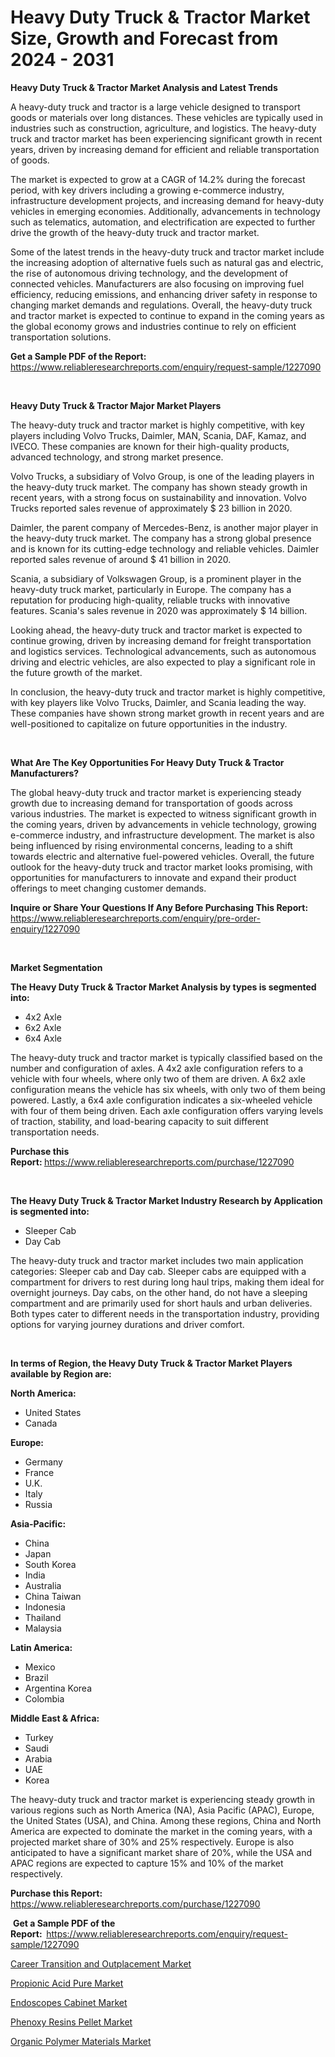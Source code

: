 <p><h1>Heavy Duty Truck & Tractor Market Size, Growth and Forecast from 2024 - 2031</h1></p><p><strong>Heavy Duty Truck & Tractor Market Analysis and Latest Trends</strong></p>
<p><p>A heavy-duty truck and tractor is a large vehicle designed to transport goods or materials over long distances. These vehicles are typically used in industries such as construction, agriculture, and logistics. The heavy-duty truck and tractor market has been experiencing significant growth in recent years, driven by increasing demand for efficient and reliable transportation of goods.</p><p>The market is expected to grow at a CAGR of 14.2% during the forecast period, with key drivers including a growing e-commerce industry, infrastructure development projects, and increasing demand for heavy-duty vehicles in emerging economies. Additionally, advancements in technology such as telematics, automation, and electrification are expected to further drive the growth of the heavy-duty truck and tractor market.</p><p>Some of the latest trends in the heavy-duty truck and tractor market include the increasing adoption of alternative fuels such as natural gas and electric, the rise of autonomous driving technology, and the development of connected vehicles. Manufacturers are also focusing on improving fuel efficiency, reducing emissions, and enhancing driver safety in response to changing market demands and regulations. Overall, the heavy-duty truck and tractor market is expected to continue to expand in the coming years as the global economy grows and industries continue to rely on efficient transportation solutions.</p></p>
<p><strong>Get a Sample PDF of the Report:&nbsp;</strong> <a href="https://www.reliableresearchreports.com/enquiry/request-sample/1227090">https://www.reliableresearchreports.com/enquiry/request-sample/1227090</a></p>
<p>&nbsp;</p>
<p><strong>Heavy Duty Truck & Tractor Major Market Players</strong></p>
<p><p>The heavy-duty truck and tractor market is highly competitive, with key players including Volvo Trucks, Daimler, MAN, Scania, DAF, Kamaz, and IVECO. These companies are known for their high-quality products, advanced technology, and strong market presence.</p><p>Volvo Trucks, a subsidiary of Volvo Group, is one of the leading players in the heavy-duty truck market. The company has shown steady growth in recent years, with a strong focus on sustainability and innovation. Volvo Trucks reported sales revenue of approximately $ 23 billion in 2020.</p><p>Daimler, the parent company of Mercedes-Benz, is another major player in the heavy-duty truck market. The company has a strong global presence and is known for its cutting-edge technology and reliable vehicles. Daimler reported sales revenue of around $ 41 billion in 2020.</p><p>Scania, a subsidiary of Volkswagen Group, is a prominent player in the heavy-duty truck market, particularly in Europe. The company has a reputation for producing high-quality, reliable trucks with innovative features. Scania's sales revenue in 2020 was approximately $ 14 billion.</p><p>Looking ahead, the heavy-duty truck and tractor market is expected to continue growing, driven by increasing demand for freight transportation and logistics services. Technological advancements, such as autonomous driving and electric vehicles, are also expected to play a significant role in the future growth of the market.</p><p>In conclusion, the heavy-duty truck and tractor market is highly competitive, with key players like Volvo Trucks, Daimler, and Scania leading the way. These companies have shown strong market growth in recent years and are well-positioned to capitalize on future opportunities in the industry.</p></p>
<p>&nbsp;</p>
<p><strong>What Are The Key Opportunities For Heavy Duty Truck & Tractor Manufacturers?</strong></p>
<p><p>The global heavy-duty truck and tractor market is experiencing steady growth due to increasing demand for transportation of goods across various industries. The market is expected to witness significant growth in the coming years, driven by advancements in vehicle technology, growing e-commerce industry, and infrastructure development. The market is also being influenced by rising environmental concerns, leading to a shift towards electric and alternative fuel-powered vehicles. Overall, the future outlook for the heavy-duty truck and tractor market looks promising, with opportunities for manufacturers to innovate and expand their product offerings to meet changing customer demands.</p></p>
<p><strong>Inquire or Share Your Questions If Any Before Purchasing This Report:</strong> <a href="https://www.reliableresearchreports.com/enquiry/pre-order-enquiry/1227090">https://www.reliableresearchreports.com/enquiry/pre-order-enquiry/1227090</a></p>
<p>&nbsp;</p>
<p><strong>Market Segmentation</strong></p>
<p><strong>The Heavy Duty Truck & Tractor Market Analysis by types is segmented into:</strong></p>
<p><ul><li>4x2 Axle</li><li>6x2 Axle</li><li>6x4 Axle</li></ul></p>
<p><p>The heavy-duty truck and tractor market is typically classified based on the number and configuration of axles. A 4x2 axle configuration refers to a vehicle with four wheels, where only two of them are driven. A 6x2 axle configuration means the vehicle has six wheels, with only two of them being powered. Lastly, a 6x4 axle configuration indicates a six-wheeled vehicle with four of them being driven. Each axle configuration offers varying levels of traction, stability, and load-bearing capacity to suit different transportation needs.</p></p>
<p><strong>Purchase this Report:&nbsp;</strong><a href="https://www.reliableresearchreports.com/purchase/1227090">https://www.reliableresearchreports.com/purchase/1227090</a></p>
<p>&nbsp;</p>
<p><strong>The Heavy Duty Truck & Tractor Market Industry Research by Application is segmented into:</strong></p>
<p><ul><li>Sleeper Cab</li><li>Day Cab</li></ul></p>
<p><p>The heavy-duty truck and tractor market includes two main application categories: Sleeper cab and Day cab. Sleeper cabs are equipped with a compartment for drivers to rest during long haul trips, making them ideal for overnight journeys. Day cabs, on the other hand, do not have a sleeping compartment and are primarily used for short hauls and urban deliveries. Both types cater to different needs in the transportation industry, providing options for varying journey durations and driver comfort.</p></p>
<p>&nbsp;</p>
<p><strong>In terms of Region, the Heavy Duty Truck & Tractor Market Players available by Region are:</strong></p>
<p>
    <p> <strong> North America: </strong>
        <ul>
            <li>United States</li>
            <li>Canada</li>
        </ul>
        </p> 
    <p> <strong> Europe: </strong>
        <ul>
            <li>Germany</li>
            <li>France</li>
            <li>U.K.</li>
            <li>Italy</li>
            <li>Russia</li>
        </ul>
        </p> 
    <p> <strong> Asia-Pacific: </strong>
        <ul>
            <li>China</li>
            <li>Japan</li>
            <li>South Korea</li>
            <li>India</li>
            <li>Australia</li>
            <li>China Taiwan</li>
            <li>Indonesia</li>
            <li>Thailand</li>
            <li>Malaysia</li>
        </ul>
        </p> 
    <p> <strong> Latin America: </strong>
        <ul>
            <li>Mexico</li>
            <li>Brazil</li>
            <li>Argentina Korea</li>
            <li>Colombia</li>
        </ul>
        </p> 
    <p> <strong> Middle East & Africa: </strong>
        <ul>
            <li>Turkey</li>
            <li>Saudi</li>
            <li>Arabia</li>
            <li>UAE</li>
            <li>Korea</li>
        </ul>
    </p>
    </p>
<p><p>The heavy-duty truck and tractor market is experiencing steady growth in various regions such as North America (NA), Asia Pacific (APAC), Europe, the United States (USA), and China. Among these regions, China and North America are expected to dominate the market in the coming years, with a projected market share of 30% and 25% respectively. Europe is also anticipated to have a significant market share of 20%, while the USA and APAC regions are expected to capture 15% and 10% of the market respectively.</p></p>
<p><strong>Purchase this Report: </strong><a href="https://www.reliableresearchreports.com/purchase/1227090">https://www.reliableresearchreports.com/purchase/1227090</a></p>
<p>&nbsp;<strong>Get a Sample PDF of the Report:&nbsp;&nbsp;</strong><a href="https://www.reliableresearchreports.com/enquiry/request-sample/1227090">https://www.reliableresearchreports.com/enquiry/request-sample/1227090</a></p>
<p><strong></strong></p>
<p><p><a href="https://medium.com/@laurenhunter26/analyzing-career-transition-and-outplacement-market-global-industry-perspective-and-forecast-2024-27d000b1229b">Career Transition and Outplacement Market</a></p><p><a href="https://issuu.com/reportprime-2/docs/propionic-acid-pure-market-size-2030.pptx">Propionic Acid Pure Market</a></p><p><a href="https://github.com/Chiragrp22/Market-Research-Report-List-3/blob/main/endoscopes-cabinet-market.md">Endoscopes Cabinet Market</a></p><p><a href="https://github.com/lababdou/Market-Research-Report-List-2/blob/main/phenoxy-resins-pellet-market.md">Phenoxy Resins Pellet Market</a></p><p><a href="https://issuu.com/reportprime-2/docs/organic-polymer-materials-market-size-2030.pptx">Organic Polymer Materials Market</a></p></p>